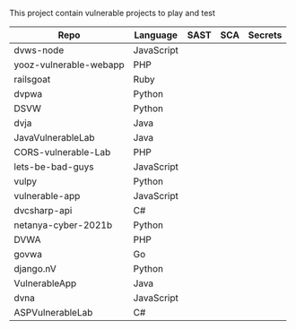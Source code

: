 This project contain vulnerable projects to play and test

|  Repo | Language | SAST | SCA | Secrets |
|---|---|---|---|---|
| dvws-node              | JavaScript | |
| yooz-vulnerable-webapp | PHP        |
| railsgoat              | Ruby       |
| dvpwa                  | Python     |
| DSVW                   | Python     |
| dvja                   | Java       |
| JavaVulnerableLab      | Java       |
| CORS-vulnerable-Lab    | PHP        |
| lets-be-bad-guys       | JavaScript |
| vulpy                  | Python     |
| vulnerable-app         | JavaScript |
| dvcsharp-api           | C#         |
| netanya-cyber-2021b    | Python     |
| DVWA                   | PHP        |
| govwa                  | Go         |
| django.nV              | Python     |
| VulnerableApp          | Java       |
| dvna                   | JavaScript |
| ASPVulnerableLab       | C#         |
